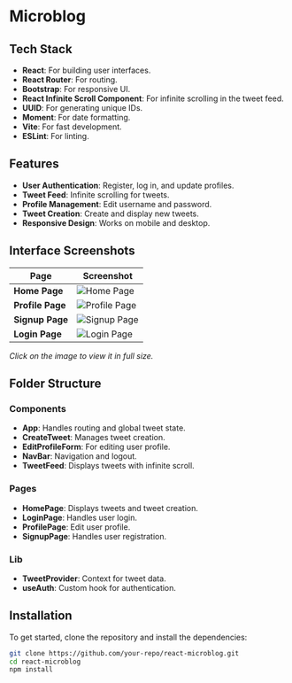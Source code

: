 # Microblog

## Tech Stack

- **React**: For building user interfaces.
- **React Router**: For routing.
- **Bootstrap**: For responsive UI.
- **React Infinite Scroll Component**: For infinite scrolling in the tweet feed.
- **UUID**: For generating unique IDs.
- **Moment**: For date formatting.
- **Vite**: For fast development.
- **ESLint**: For linting.

## Features

- **User Authentication**: Register, log in, and update profiles.
- **Tweet Feed**: Infinite scrolling for tweets.
- **Profile Management**: Edit username and password.
- **Tweet Creation**: Create and display new tweets.
- **Responsive Design**: Works on mobile and desktop.

## Interface Screenshots

| Page           | Screenshot                                               |
|----------------|----------------------------------------------------------|
| **Home Page**  | ![Home Page](https://github.com/israeltechchallenge/react-microblog-marieslo/assets/110108878/815622e1-fd41-43be-a187-bd051a612cfd) |
| **Profile Page** | ![Profile Page](https://github.com/israeltechchallenge/react-microblog-marieslo/assets/110108878/ee72ed1a-b9c8-499a-9d28-1b7c6d2b9da4) |
| **Signup Page**  | ![Signup Page](https://github.com/israeltechchallenge/react-microblog-marieslo/assets/110108878/7d4001a5-1a6a-43c1-a916-b73d55399ee5) |
| **Login Page**   | ![Login Page](https://github.com/israeltechchallenge/react-microblog-marieslo/assets/110108878/ea0b4cc1-c4fb-42cc-ae92-8dce59fe4e71) |

*Click on the image to view it in full size.*

## Folder Structure

### Components

- **App**: Handles routing and global tweet state.
- **CreateTweet**: Manages tweet creation.
- **EditProfileForm**: For editing user profile.
- **NavBar**: Navigation and logout.
- **TweetFeed**: Displays tweets with infinite scroll.

### Pages

- **HomePage**: Displays tweets and tweet creation.
- **LoginPage**: Handles user login.
- **ProfilePage**: Edit user profile.
- **SignupPage**: Handles user registration.

### Lib

- **TweetProvider**: Context for tweet data.
- **useAuth**: Custom hook for authentication.

## Installation

To get started, clone the repository and install the dependencies:

```bash
git clone https://github.com/your-repo/react-microblog.git
cd react-microblog
npm install
